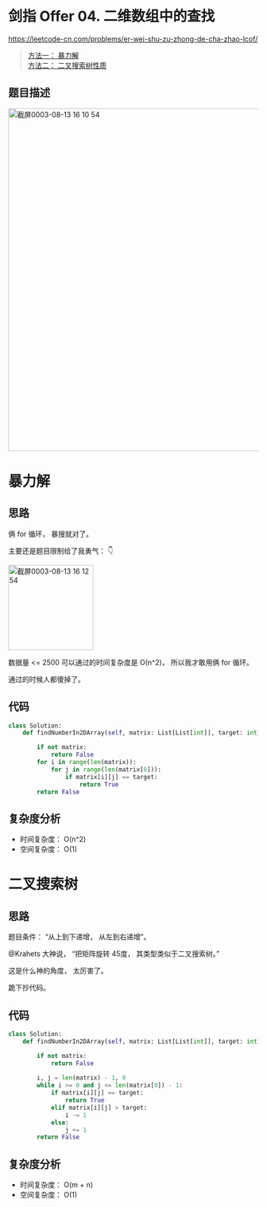 剑指 Offer 04. 二维数组中的查找
====
https://leetcode-cn.com/problems/er-wei-shu-zu-zhong-de-cha-zhao-lcof/

> [方法一： 暴力解](https://github.com/PearlCoastal/Leetcode_Solutions_python3/blob/master/%E5%89%91%E6%8C%87offer/04.md#%E6%9A%B4%E5%8A%9B%E8%A7%A3)<br>
> [方法二： 二叉搜索树性质](https://github.com/PearlCoastal/Leetcode_Solutions_python3/blob/master/%E5%89%91%E6%8C%87offer/04.md#%E4%BA%8C%E5%8F%89%E6%90%9C%E7%B4%A2%E6%A0%91)<br>

## 题目描述
<img width="688" alt="截屏0003-08-13 16 10 54" src="https://user-images.githubusercontent.com/10908630/129321134-e3db8ef8-d7ab-4805-9f72-20b1facc33bb.png">


暴力解
====
## 思路
俩 for 循环， 暴搜就对了。

主要还是题目限制给了我勇气： 👇

<img width="171" alt="截屏0003-08-13 16 12 54" src="https://user-images.githubusercontent.com/10908630/129321483-1de22437-93c1-4db1-90d7-e2e66f789dfa.png">


数据量 <= 2500 可以通过的时间复杂度是 O(n^2)， 所以我才敢用俩 for 循环。

通过的时候人都傻掉了。

## 代码
```python
class Solution:
    def findNumberIn2DArray(self, matrix: List[List[int]], target: int) -> bool:

        if not matrix:
            return False      
        for i in range(len(matrix)):
            for j in range(len(matrix[0])):
                if matrix[i][j] == target:
                    return True   
        return False
```

## 复杂度分析
- 时间复杂度： O(n^2)
- 空间复杂度： O(1)

二叉搜索树
====
## 思路

题目条件： “从上到下递增， 从左到右递增”。

@Krahets 大神说， “把矩阵旋转 45度， 其类型类似于二叉搜索树。”

这是什么神的角度， 太厉害了。

跪下抄代码。

## 代码
```python
class Solution:
    def findNumberIn2DArray(self, matrix: List[List[int]], target: int) -> bool:

        if not matrix:
            return False
        
        i, j = len(matrix) - 1, 0
        while i >= 0 and j <= len(matrix[0]) - 1:
            if matrix[i][j] == target:
                return True
            elif matrix[i][j] > target:
                i -= 1
            else:
                j += 1
        return False
```

## 复杂度分析
- 时间复杂度： O(m + n)
- 空间复杂度： O(1)
